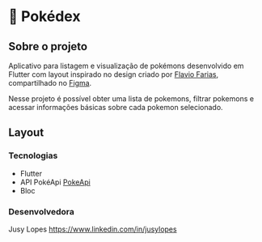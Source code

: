 # 📱 Pokédex
## Sobre o projeto

Aplicativo para listagem e visualização de pokémons desenvolvido em Flutter com layout inspirado no design criado por [Flavio Farias](https://farias.design), compartilhado no [Figma](https://www.figma.com/file/THLxZSlOoUYMZrjFg0Kl1M/Pokédex?node-id=18241%3A2789).

Nesse projeto é possível obter uma lista de pokemons, filtrar pokemons e acessar informações básicas sobre cada pokemon selecionado.


## Layout 


### Tecnologias 

* Flutter
* API PokéApi [PokeApi](https://pokeapi.co)
* Bloc


### Desenvolvedora

Jusy Lopes
https://www.linkedin.com/in/jusylopes
